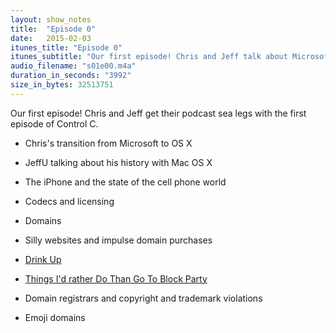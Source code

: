 ```yaml
---
layout: show_notes
title:  "Episode 0"
date:   2015-02-03
itunes_title: "Episode 0"
itunes_subtitle: "Our first episode! Chris and Jeff talk about Microsoft, Apple, Domains, and more"
audio_filename: "s01e00.m4a"
duration_in_seconds: "3992"
size_in_bytes: 32513751
---
```


Our first episode! Chris and Jeff get their podcast sea legs with the first
episode of Control C.

* Chris's transition from Microsoft to OS X

* JeffU talking about his history with Mac OS X

* The iPhone and the state of the cell phone world

* Codecs and licensing

* Domains

* Silly websites and impulse domain purchases

* [Drink Up](http://drinkupgame.com)

* [Things I'd rather Do Than Go To Block
  Party](http://thingsidratherdothangotoblockparty.com)

* Domain registrars and copyright and trademark violations

* Emoji domains
